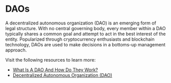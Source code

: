 # DAOs

A decentralized autonomous organization (DAO) is an emerging form of legal structure. With no central governing body, every member within a DAO typically shares a common goal and attempt to act in the best interest of the entity. Popularized through cryptocurrency enthusiasts and blockchain technology, DAOs are used to make decisions in a bottoms-up management approach.

Visit the following resources to learn more:

- [What Is A DAO And How Do They Work?](https://consensys.net/blog/blockchain-explained/what-is-a-dao-and-how-do-they-work/)
- [Decentralized Autonomous Organization (DAO)](https://www.investopedia.com/tech/what-dao/)
